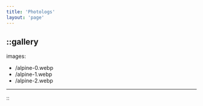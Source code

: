 ```yaml
---
title: 'Photologs'
layout: 'page'
---
```

::gallery
---
images:
  - /alpine-0.webp
  - /alpine-1.webp
  - /alpine-2.webp
---
::